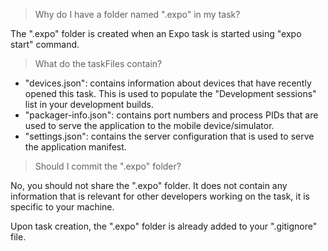 > Why do I have a folder named ".expo" in my task?

The ".expo" folder is created when an Expo task is started using "expo start" command.

> What do the taskFiles contain?

- "devices.json": contains information about devices that have recently opened this task. This is used to populate the "Development sessions" list in your development builds.
- "packager-info.json": contains port numbers and process PIDs that are used to serve the application to the mobile device/simulator.
- "settings.json": contains the server configuration that is used to serve the application manifest.

> Should I commit the ".expo" folder?

No, you should not share the ".expo" folder. It does not contain any information that is relevant for other developers working on the task, it is specific to your machine.

Upon task creation, the ".expo" folder is already added to your ".gitignore" file.
